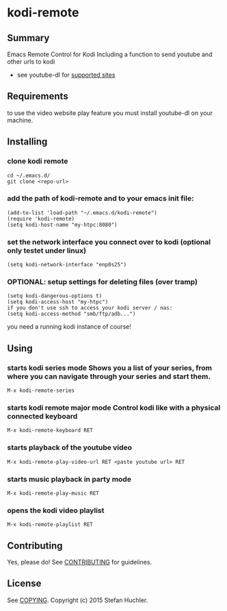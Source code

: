 # kodi-remote

## Summary

Emacs Remote Control for Kodi
Including a function to send youtube and other urls to kodi
* see youtube-dl for [supported sites](https://github.com/rg3/youtube-dl/blob/master/docs/supportedsites.md)

## Requirements

to use the video website play feature you must install youtube-dl on your machine.

## Installing

### clone kodi remote
    cd ~/.emacs.d/
    git clone <repo-url>

### add the path of kodi-remote and to your emacs init file:
    (add-to-list 'load-path "~/.emacs.d/kodi-remote")
    (require 'kodi-remote)
    (setq kodi-host-name "my-htpc:8080")

### set the network interface you connect over to kodi (optional only testet under linux)
	(setq kodi-network-interface "enp0s25")

### OPTIONAL: setup settings for deleting files (over tramp)
	(setq kodi-dangerous-options t)
	(setq kodi-access-host "my-htpc")
	if you don't use ssh to access your kodi server / nas:
	(setq kodi-access-method "smb/ftp/adb...")

you need a running kodi instance of course!

## Using

### starts kodi series mode Shows you a list of your series, from where you can navigate through your series and start them.
    M-x kodi-remote-series

### starts kodi remote major mode Control kodi like with a physical connected keyboard
    M-x kodi-remote-keyboard RET

### starts playback of the youtube video
    M-x kodi-remote-play-video-url RET <paste youtube url> RET

### starts music playback in party mode
    M-x kodi-remote-play-music RET

### opens the kodi video playlist
    M-x kodi-remote-playlist RET

## Contributing

Yes, please do! See [CONTRIBUTING][] for guidelines.

## License

See [COPYING][]. Copyright (c) 2015 Stefan Huchler.


[CONTRIBUTING]: ./CONTRIBUTING.md
[COPYING]: ./COPYING
